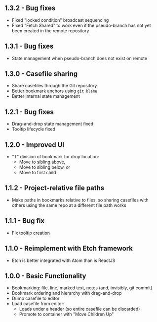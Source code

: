 ## 1.3.2 - Bug fixes
* Fixed "locked condition" broadcast sequencing
* Fixed "Fetch Shared" to work even if the pseudo-branch has not yet been
  created in the remote repository

## 1.3.1 - Bug fixes
* State management when pseudo-branch does not exist on remote

## 1.3.0 - Casefile sharing
* Share casefiles through the Git repository
* Better bookmark anchors using `git blame`
* Better internal state management

## 1.2.1 - Bug fixes
* Drag-and-drop state management fixed
* Tooltip lifecycle fixed

## 1.2.0 - Improved UI
* "T" division of bookmark for drop location:
  * Move to sibling above,
  * Move to sibling below, or
  * Move to first child

## 1.1.2 - Project-relative file paths
* Make paths in bookmarks relative to files, so sharing casefiles with others
  using the same repo at a different file path works

## 1.1.1 - Bug fix
* Fix tooltip creation

## 1.1.0 - Reimplement with Etch framework
* Etch is better integrated with Atom than is ReactJS

## 1.0.0 - Basic Functionality
* Bookmarking: file, line, marked text, notes (and, invisibly, git commit)
* Bookmark ordering and hierarchy with drag-and-drop
* Dump casefile to editor
* Load casefile from editor:
  * Loads under a header (so entire casefile can be discarded)
  * Promote to container with "Move Children Up"

